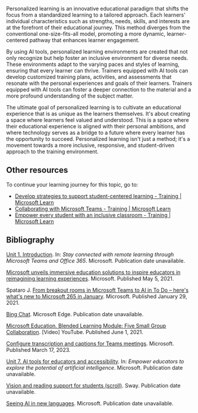 Personalized learning is an innovative educational paradigm that shifts the focus from a standardized learning to a tailored approach. Each learners' individual characteristics such as strengths, needs, skills, and interests are at the forefront of their educational journey. This method diverges from the conventional one-size-fits-all model, promoting a more dynamic, learner-centered pathway that enhances learner engagement.

By using AI tools, personalized learning environments are created that not only recognize but help foster an inclusive environment for diverse needs. These environments adapt to the varying paces and styles of learning, ensuring that every learner can thrive. Trainers equipped with AI tools can develop customized training plans, activities, and assessments that resonate with the personal experiences and goals of their learners. Trainers equipped with AI tools can foster a deeper connection to the material and a more profound understanding of the subject matter.

The ultimate goal of personalized learning is to cultivate an educational experience that is as unique as the learners themselves. It's about creating a space where learners feel valued and understood. This is a space where their educational experience is aligned with their personal ambitions, and where technology serves as a bridge to a future where every learner has the opportunity to succeed. Personalized learning isn't just a method; it's a movement towards a more inclusive, responsive, and student-driven approach to the training environment.

## Other resources

To continue your learning journey for this topic, go to:

- [Develop strategies to support student-centered learning - Training | Microsoft Learn](/training/modules/student-centered-learning/)
- [Collaborating with Microsoft Teams - Training | Microsoft Learn](/training/paths/teamwork-specialist/)
- [Empower every student with an inclusive classroom - Training | Microsoft Learn](/training/modules/empower-every-student-with-inclusive-classroom/)

## Bibliography

[Unit 1. Introduction](/training/modules/staying-connected-remote-learning-microsoft-teams-office-365/introduction). In: *Stay connected with remote learning through Microsoft Teams and Office 365*. Microsoft. Publication date unavailable.

[Microsoft unveils immersive education solutions to inspire educators in reimagining learning experiences](https://news.microsoft.com/apac/2021/05/05/microsoft-unveils-immersive-education-solutions-to-inspire-educators-in-reimagining-learning-experiences/). Microsoft. Published May 5, 2021.

Spataro J. [From breakout rooms in Microsoft Teams to AI in To Do – here's what's new to Microsoft 265 in January](https://www.microsoft.com/microsoft-365/blog/2021/01/29/from-breakout-rooms-in-microsoft-teams-to-ai-in-to-do-heres-whats-new-to-microsoft-365-in-january/). Microsoft. Published January 29, 2021.

[Bing Chat](https://www.microsoft.com/edge/features/bing-chat?form=MT00D8). Microsoft Edge. Publication date unavailable.

[Microsoft Education. Blended Learning Module: Five Small Group Collaboration](https://www.youtube.com/watch?v=mv5N8dDRxT8&ab_channel=MicrosoftEducation). [Video] YouTube. Published June 1, 2021.

[Configure transcription and captions for Teams meetings](/microsoftteams/meeting-transcription-captions). Microsoft. Published March 17, 2023.

[Unit 7. AI tools for educators and accessibility](/training/modules/empower-educators-explore-potential-artificial-intelligence/ai-tools-educators-accessibility). In: *Empower educators to explore the potential of artificial intelligence*. Microsoft. Publication date unavailable.

[Vision and reading support for students (scroll)](https://sway.office.com/5lWFeNsZFTxGf2pl?ref=Link&loc=mysways). Sway. Publication date unavailable.

[Seeing AI in new languages](https://www.microsoft.com/ai/seeing-ai). Microsoft. Publication date unavailable.
